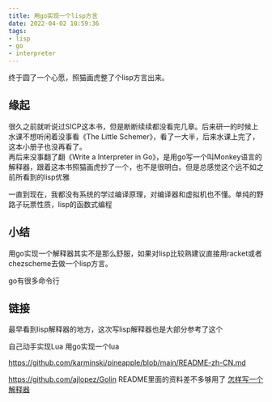 ```yaml
---
title: 用go实现一个lisp方言
date: 2022-04-02 10:59:36
tags:
- lisp
- go
- interpreter
---
```

终于圆了一个心愿，照猫画虎整了个lisp方言出来。
<!-- more -->

## 缘起

很久之前就听说过SICP这本书，但是断断续续都没看完几章。后来研一的时候上水课不想听闲着没事看《The Little Schemer》，看了一大半，后来水课上完了，这本小册子也没再看了。  
再后来没事翻了翻《Write a Interpreter in Go》，是用go写一个叫Monkey语言的解释器，跟着这本书照猫画虎抄了一个，也不是很明白。但是总感觉这个远不如之前所看到的lisp优雅


一直到现在，我都没有系统的学过编译原理，对编译器和虚拟机也不懂。单纯的野路子玩票性质，lisp的函数式编程

## 小结

用go实现一个解释器其实不是那么舒服，如果对lisp比较熟建议直接用racket或者chezscheme去做一个lisp方言。  

go有很多命令行


## 链接

[](https://www.abnerchou.me/BuildYourOwnLispCn)  最早看到lisp解释器的地方，这次写lisp解释器也是大部分参考了这个   

自己动手实现Lua 用go实现一个lua

https://github.com/karminski/pineapple/blob/main/README-zh-CN.md

https://github.com/ajlopez/Golin README里面的资料差不多够用了
[怎样写一个解释器](http://www.yinwang.org/blog-cn/2012/08/01/interpreter)  
[](https://github.com/kedebug/LispEx)  
[](https://v2ex.com/t/124125)  
[](http://kedebug.me/blog/lisp-in-go/)
[](https://github.com/LixvYang/Writing-a-Interpreter-in-Go-Translation)